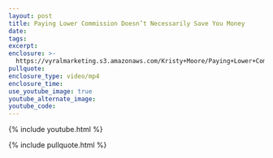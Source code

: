 ```yaml
---
layout: post
title: Paying Lower Commission Doesn’t Necessarily Save You Money
date:
tags:
excerpt:
enclosure: >-
  https://vyralmarketing.s3.amazonaws.com/Kristy+Moore/Paying+Lower+Commission+Doesnt+Necessarily+Save+You+Money.mp4
pullquote:
enclosure_type: video/mp4
enclosure_time:
use_youtube_image: true
youtube_alternate_image:
youtube_code:
---
```


{% include youtube.html %}

{% include pullquote.html %}